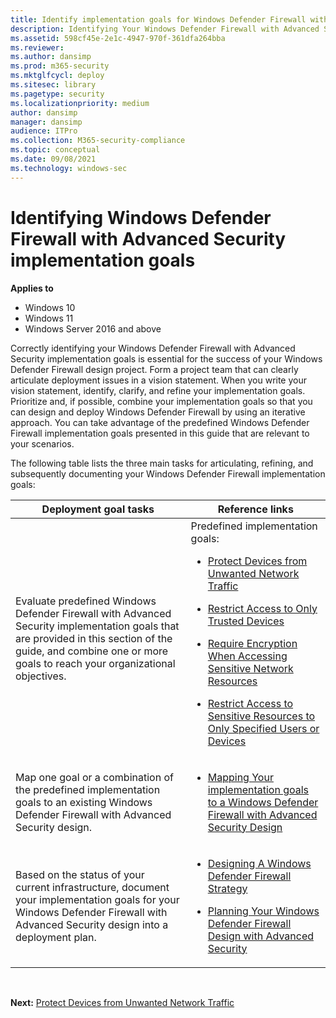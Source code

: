 ```yaml
---
title: Identify implementation goals for Windows Defender Firewall with Advanced Security Deployment (Windows)
description: Identifying Your Windows Defender Firewall with Advanced Security (WFAS) implementation goals
ms.assetid: 598cf45e-2e1c-4947-970f-361dfa264bba
ms.reviewer: 
ms.author: dansimp
ms.prod: m365-security
ms.mktglfcycl: deploy
ms.sitesec: library
ms.pagetype: security
ms.localizationpriority: medium
author: dansimp
manager: dansimp
audience: ITPro
ms.collection: M365-security-compliance
ms.topic: conceptual
ms.date: 09/08/2021
ms.technology: windows-sec
---
```


# Identifying Windows Defender Firewall with Advanced Security implementation goals 
**Applies to**
-   Windows 10
-   Windows 11
-   Windows Server 2016 and above

Correctly identifying your Windows Defender Firewall with Advanced Security implementation goals is essential for the success of your Windows Defender Firewall design project. Form a project team that can clearly articulate deployment issues in a vision statement. When you write your vision statement, identify, clarify, and refine your implementation goals. Prioritize and, if possible, combine your implementation goals so that you can design and deploy Windows Defender Firewall by using an iterative approach. You can take advantage of the predefined Windows Defender Firewall implementation goals presented in this guide that are relevant to your scenarios.

The following table lists the three main tasks for articulating, refining, and subsequently documenting your Windows Defender Firewall implementation goals:


|                                                                                            Deployment goal tasks                                                                                             |                                                                                                                                                                                                                                                                  Reference links                                                                                                                                                                                                                                                                   |
|--------------------------------------------------------------------------------------------------------------------------------------------------------------------------------------------------------------|----------------------------------------------------------------------------------------------------------------------------------------------------------------------------------------------------------------------------------------------------------------------------------------------------------------------------------------------------------------------------------------------------------------------------------------------------------------------------------------------------------------------------------------------------|
| Evaluate predefined Windows Defender Firewall with Advanced Security implementation goals that are provided in this section of the guide, and combine one or more goals to reach your organizational objectives. | Predefined implementation goals:  <p><ul><li>[Protect Devices from Unwanted Network Traffic](protect-devices-from-unwanted-network-traffic.md)</li><p><li>[Restrict Access to Only Trusted Devices](restrict-access-to-only-trusted-devices.md)</li> <p><li>[Require Encryption When Accessing Sensitive Network Resources](require-encryption-when-accessing-sensitive-network-resources.md)</li> <p><li>[Restrict Access to Sensitive Resources to Only Specified Users or Devices](restrict-access-to-only-specified-users-or-devices.md)</li></ul> |
|                                   Map one goal or a combination of the predefined implementation goals to an existing Windows Defender Firewall with Advanced Security design.                                   |                                                                                                                                                                        <ul><li>[Mapping Your implementation goals to a Windows Defender Firewall with Advanced Security Design](mapping-your-deployment-goals-to-a-windows-firewall-with-advanced-security-design.md)</li></ul>                                                                                                                                                                        |
|                 Based on the status of your current infrastructure, document your implementation goals for your Windows Defender Firewall with Advanced Security design into a deployment plan.                  |                                                                                                                              <ul><li>[Designing A Windows Defender Firewall Strategy](designing-a-windows-firewall-with-advanced-security-strategy.md)</li> <p><li>[Planning Your Windows Defender Firewall Design with Advanced Security](planning-your-windows-firewall-with-advanced-security-design.md)</li></ul>                                                                                                                              |

<br />

**Next:** [Protect Devices from Unwanted Network Traffic](protect-devices-from-unwanted-network-traffic.md)

